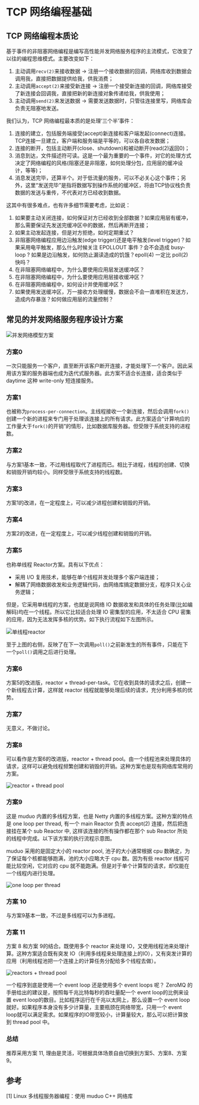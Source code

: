 # TCP 网络编程基础

## TCP 网络编程本质论

基于事件的非阻塞网络编程是编写高性能并发网络服务程序的主流模式，它改变了以往的编程思维模式。主要改变如下：

1. 主动调用`recv(2)`来接收数据 -> 注册一个接收数据的回调，网络库收到数据会调用我，直接把数据提供给我，供我消费；
2. 主动调用`accept(2)`来接受新连接 -> 注册一个接受新连接的回调，网络库接受了新连接会回调我，直接把新的新连接对象传递给我，供我使用；
3. 主动调用`send(2)`来发送数据 -> 需要发送数据时，只管往连接里写，网络库会负责无阻塞地发送。

我们认为，TCP 网络编程最本质的是处理‘三个半’事件：

1. 连接的建立，包括服务端接受(accept)新连接和客户端发起(connect)连接。TCP连接一旦建立，客户端和服务端是平等的，可以各自收发数据；
2. 连接的断开，包括主动断开(close、shutdown)和被动断开(read(2)返回0)；
3. 消息到达，文件描述符可读。这是一个最为重要的一个事件，对它的处理方式决定了网络编程的风格(阻塞还是非阻塞，如何处理分包，应用层的缓冲设计，等等)；
4. 消息发送完毕，还算半个。对于低流量的服务，可以不必关心这个事件；另外，这里“发送完毕”是指将数据写到操作系统的缓冲区，将由TCP协议栈负责数据的发送与重传，不代表对方已经收到数据。

这其中有很多难点，也有许多细节需要考虑，比如说：

1. 如果要主动关闭连接，如何保证对方已经收到全部数据？如果应用层有缓冲，那么需要保证先发送完缓冲区中的数据，然后再断开连接；
2. 如果主动发起连接，但是对方拒绝，如何定期重试？
3. 非阻塞网络编程应用边沿触发(edge trigger)还是电平触发(level trigger)？如果采用电平触发，那么什么时候关注 EPOLLOUT 事件？会不会造成 busy-loop ? 如果是边沿触发，如何防止漏读造成的饥饿？epoll(4) 一定比 poll(2) 快吗？
4. 在非阻塞网络编程中，为什么要使用应用层发送缓冲区？
5. 在非阻塞网络编程中，为什么要使用应用层接收缓冲区？
6. 在非阻塞网络编程中，如何设计并使用缓冲区？
7. 如果使用发送缓冲区，万一接收方处理缓慢，数据会不会一直堆积在发送方，造成内存暴涨？如何做应用层的流量控制？

## 常见的并发网络服务程序设计方案

![并发网络模型方案](img/unp_csda.png)

### 方案0

一次只能服务一个客户，直至断开该客户断开连接，才能处理下一个客户。因此采用该方案的服务器端也成为迭代式服务器。此方案不适合长连接，适合类似于 daytime 这种 write-only 短连接服务。

### 方案1

也被称为`process-per-connection`。主线程接收一个新连接，然后会调用`fork()`创建一个新的进程来专门用于处理该连接上的所有请求。此方案适合“计算响应的工作量大于`fork()`的开销”的情形，比如数据库服务器。但受限于系统支持的进程数。

### 方案2

与方案1基本一致，不过用线程取代了进程而已。相比于进程，线程的创建、切换和销毁开销均较小。同样受限于系统支持的线程数。

### 方案3

方案1的改进，在一定程度上，可以减少进程创建和销毁的开销。

### 方案4

方案2的改进，在一定程度上，可以减少线程创建和销毁的开销。

### 方案5

也称单线程 Reactor方案。具有以下优点：

- 采用 I/O 复用技术，能够在单个线程并发处理多个客户端连接；
- 解耦了网络数据收发和业务逻辑代码，由网络库搞定数据分支，程序只关心业务逻辑；
  
但是，它采用单线程的方案，也就是说网络 IO 数据收发和具体的任务处理(比如编解码)均在一个线程。所以它比较适合处理 IO 密集型的应用，不太适合 CPU 密集的应用，因为无法发挥多核的优势。如下执行流程如下左图所示。

![单线程reactor](img/single_thread_reactor.png)

至于上图的右侧，反映了在下一次调用`poll()`之前新发生的所有事件，只能在下一个`poll()`调用之后进行处理。

### 方案6

方案5的改进版，reactor + thread-per-task。它在收到具体的请求之后，创建一个新线程去计算，这样就 reactor 线程就能够处理后续的请求，充分利用多核的优势。

### 方案7

无意义，不做讨论。

### 方案8

可以看作是方案6的改进版，reactor + thread pool。由一个线程池来处理具体的请求，这样可以避免线程频繁创建和销毁的开销。这种方案也是现有网络库常用的方案。

![reactor + thread pool](img/reactor_thread_pool.png)

### 方案9

这是 muduo 内置的多线程方案，也是 Netty 内置的多线程方案。这种方案的特点是 one loop per thread, 有一个 main Reactor 负责 accept(2) 连接，然后把连接挂在某个 sub Reactor 中, 这样该连接的所有操作都在那个 sub Reactor 所处的线程中完成。以下该方案的执行流程示意图。

muduo 采用的是固定大小的 reactor pool, 池子的大小通常根据 cpu 数确定，为了保证每个核都能够跑满，池的大小应略大于 cpu 数。因为有些 reactor 线程可能比较空闲，它对应的 cpu 就不能跑满。但是对于单个计算型的请求，却仅能在一个线程内进行处理。

![one loop per thread](img/one_loop_per_thread.png)

### 方案 10

与方案9基本一致，不过是多线程可以为多进程。

### 方案 11

方案 8 和方案 9的结合。既使用多个 reactor 来处理 IO，又使用线程池来处理计算。这种方案适合既有突发 IO（利用多线程来处理连接上的IO），又有突发计算的应用（利用线程池把一个连接上的计算任务分配给多个线程去做）。

![reactors + thread pool](reactors_thread_pool.png)

一个程序到底是使用一个 event loop 还是使用多个 event loops 呢？ ZeroMQ 的手册给出的建议是，按照每千兆比特每秒的吞吐量配一个 event loop的比例来设置 event loop的数目。比如程序运行在千兆以太网上，那么设置一个 event loop 就好。如果程序本身没有多少计算量，主要瓶颈在网络带宽，只用一个 event loop就可以满足需求。如果程序的IO带宽较小，计算量较大，那么可以把计算放到 thread pool 中。

### 总结

推荐采用方案 11, 理由是灵活，可根据具体场景自由切换到方案5、方案8、方案9。

## 参考

[1] Linux 多线程服务器编程：使用 muduo C++ 网络库
